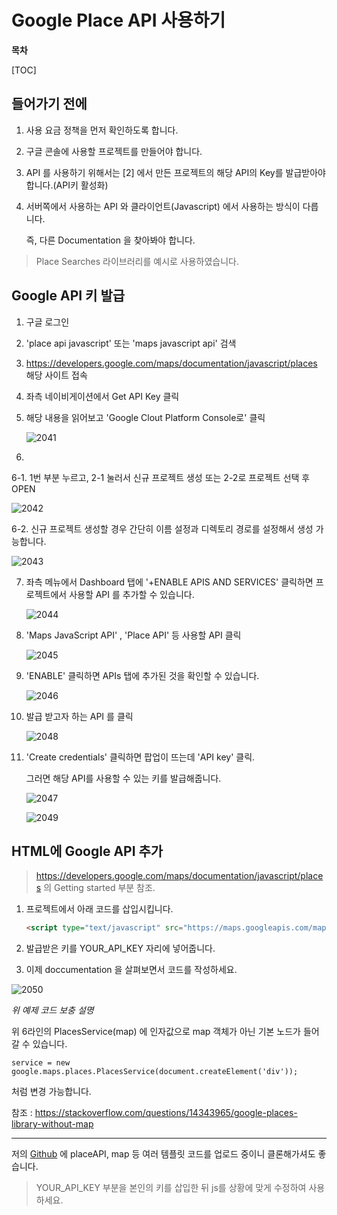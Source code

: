 # Google Place API 사용하기



**목차**

[TOC]



## 들어가기 전에

1. 사용 요금 정책을 먼저 확인하도록 합니다.

2. 구글 콘솔에 사용할 프로젝트를 만들어야 합니다.

3. API 를 사용하기 위해서는 [2] 에서 만든 프로젝트의 해당 API의 Key를 발급받아야 합니다.(API키 활성화)

4. 서버쪽에서 사용하는 API 와 클라이언트(Javascript) 에서 사용하는 방식이 다릅니다.

   즉, 다른 Documentation 을 찾아봐야 합니다.



> Place Searches 라이브러리를 예시로 사용하였습니다.



## Google API 키 발급

1. 구글 로그인

2. 'place api javascript' 또는 'maps javascript api' 검색

3. <https://developers.google.com/maps/documentation/javascript/places> 해당 사이트 접속

4. 좌측 네이비게이션에서 Get API Key 클릭

5. 해당 내용을 읽어보고 'Google Clout Platform Console로' 클릭

   ![2041](2041.png)

6. 

   6-1. 1번 부분 누르고, 2-1 눌러서 신규 프로젝트 생성 또는 2-2로 프로젝트 선택 후 OPEN

   ![2042](2042.png)

   6-2. 신규 프로젝트 생성할 경우 간단히 이름 설정과 디렉토리 경로를 설정해서 생성 가능합니다.

   ![2043](2043.png)

7. 좌측 메뉴에서 Dashboard 탭에  '+ENABLE APIS AND SERVICES' 클릭하면 프로젝트에서 사용할 API 를 추가할 수 있습니다.

   ![2044](2044.png)

8. 'Maps JavaScript API' , 'Place API' 등 사용할 API 클릭

   ![2045](2045.png)

9. 'ENABLE' 클릭하면 APIs 탭에 추가된 것을 확인할 수 있습니다.

   ![2046](2046.png)

10. 발급 받고자 하는 API 를 클릭

    ![2048](2048.png)

11. 'Create credentials' 클릭하면 팝업이 뜨는데 'API key' 클릭.

     그러면 해당 API를 사용할 수 있는 키를 발급해줍니다.

    ![2047](2047.png)

    ![2049](https://user-images.githubusercontent.com/31085727/54803424-c553bd80-4cb2-11e9-94a6-9aa743632891.png)



## HTML에 Google API 추가



> <https://developers.google.com/maps/documentation/javascript/places> 의 Getting started 부분 참조.



1. 프로젝트에서 아래 코드를 삽입시킵니다.

   ```html
   <script type="text/javascript" src="https://maps.googleapis.com/maps/api/js?key=YOUR_API_KEY&libraries=places"></script>
   ```

2. 발급받은 키를 YOUR_API_KEY 자리에 넣어줍니다.

3. 이제 doccumentation 을 살펴보면서 코드를 작성하세요.

![2050](2050.png)

*위 예제 코드 보충 설명*

위 6라인의 PlacesService(map) 에 인자값으로 map 객체가 아닌 기본 노드가 들어갈 수 있습니다.

`service = new google.maps.places.PlacesService(document.createElement('div'));`

처럼 변경 가능합니다.

참조 : <https://stackoverflow.com/questions/14343965/google-places-library-without-map>



---





저의 [Github](https://github.com/Inchijeong/google-map-api-sample) 에 placeAPI, map 등 여러 템플릿 코드를 업로드 중이니 클론해가셔도 좋습니다.

> YOUR_API_KEY 부분을 본인의 키를 삽입한 뒤 js를 상황에 맞게 수정하여 사용하세요.













